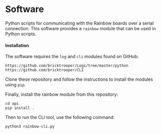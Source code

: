 # Software

Python scripts for communicating with the Rainbow boards over a serial connection.
This software provides a `rainbow` module that can be used in Python scripts.

#### Installation

The software requires the `log` and `cli` modules found on GitHub:
```
https://github.com/bricktrooper/Logs/tree/master/python
https://github.com/bricktrooper/CLI
```
Clone these repository and follow the instructions to install the modules using `pip`.

Finally, install the rainbow module from this repository:
```
cd api
pip install .
```

Then to run the CLI tool, use the following command:
```
python3 rainbow-cli.py
```
